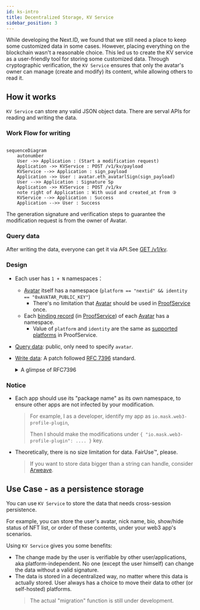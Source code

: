 ```yaml
---
id: ks-intro
title: Decentralized Storage, KV Service
sidebar_position: 3
---
```


While developing the Next.ID, we found that we still need a place to keep some customized data in some cases. However, placing everything on the blockchain wasn't a reasonable choice. This led us to create the KV service as a user-friendly tool for storing some customized data. Through cryptographic verification, the `KV Service` ensures that only the avatar's owner can manage (create and modify) its content, while allowing others to read it.

## How it works 
`KV Service` can store any valid JSON object data. There are serval APIs for reading and writing the data.

### Work Flow for writing 

```mermaid

sequenceDiagram
    autonumber
    User ->> Application : (Start a modification request)
    Application ->> KVService : POST /v1/kv/payload
    KVService -->> Application : sign_payload
    Application ->> User : avatar.eth_avatarlSign(sign_payload)
    User -->> Application : Signature Sp
    Application ->> KVService : POST /v1/kv
    note right of Application : With uuid and created_at from ③
    KVService -->> Application : Success
    Application -->> User : Success
```
The generation signature and verification steps to guarantee the modification request is from the owner of Avatar.

### Query data
After writing the data, everyone can get it via API.See [GET /v1/kv](/rest-api/kvservice-api#query).


### Design
- Each user has `1 + N` namespaces：
  - [Avatar](/introduction/how-it-works#avatars-in-nextid) itself has a namespace (`platform == "nextid" && identity == "0xAVATAR_PUBLIC_KEY"`)
    - There's no limitation that [Avatar](/introduction/how-it-works#avatars-in-nextid) should be used in [ProofService](ps-intro) once.
  - Each [binding record](./ps-intro#data-structure) (in [ProofService](ps-intro)) of each [Avatar](/introduction/how-it-works#avatars-in-nextid) has a namespace.
    - Value of `platform` and `identity` are the same as [supported platforms](./ps-intro#supported-platform) in ProofService.
- [Query data](/rest-api/kvservice-api#query): public, only need to specify `avatar`.
- [Write data](/rest-api/kvservice-api#payload): A patch followed [RFC 7396](https://www.rfc-editor.org/rfc/rfc7396) standard.

  <details>
  <summary>A glimpse of RFC7396</summary>

  ```js
  // Assume current data is:
  {
    "a": {
      "b": [2, 3, 4, "test"]
    },
    "c": "Hello"
  }

  // If this patch is submitted:
  { "a": { "b": null, "new_key": true }, "c": "KVService" }

  // Then patched data will become:
  {
    "a": {
      "new_key": true
    },
    "c": "KVService"
  }
  // Notice: nested modification of Array value is not supported.
  //         Replace the whole Array with new value instead.
  ```
  </details>

### Notice
- Each app should use its "package name" as its own namespace, to ensure other apps are not infected by your modification.
  > For example, I as a developer, identify my app as `io.mask.web3-profile-plugin`,
  >
  > Then I should make the modifications under `{ "io.mask.web3-profile-plugin": .... }` key.

- Theoretically, there is no size limitation for data. FairUse™️, please.
  > If you want to store data bigger than a string can handle, consider [Arweave](https://www.arweave.org).

## Use Case - as a persistence storage

You can use `KV Service` to store the data that needs cross-session persistence.

For example, you can store the user's avatar, nick name, bio, show/hide status of NFT list, or order of these contents, under your web3 app's scenarios.

Using `KV Service` gives you some benefits:

- The change made by the user is verifiable by other user/applications, aka platform-independent. No one (except the user himself) can change the data without a valid signature.
- The data is stored in a decentralized way, no matter where this data is actually stored. User always has a choice to move their data to other (or self-hosted) platforms.
  > The actual "migration" function is still under development.
